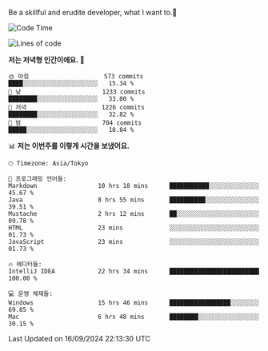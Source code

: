 Be a skillful and erudite developer, what I want to.👶

<!--START_SECTION:waka-->
![Code Time](http://img.shields.io/badge/Code%20Time-1%2C273%20hrs%207%20mins-blue)

![Lines of code](https://img.shields.io/badge/%EC%A0%80%EB%8A%94%20%EC%97%AC%ED%83%9C%EA%B9%8C%EC%A7%80%20-2.9%20million%20%EC%A4%84%EC%9D%98%20%EC%BD%94%EB%93%9C%EB%A5%BC%20%EC%9E%91%EC%84%B1%ED%96%88%EC%96%B4%EC%9A%94.-blue)

**저는 저녁형 인간이에요. 🦉** 

```text
🌞 아침                     573 commits         ████░░░░░░░░░░░░░░░░░░░░░   15.34 % 
🌆 낮　                     1233 commits        ████████░░░░░░░░░░░░░░░░░   33.00 % 
🌃 저녁                     1226 commits        ████████░░░░░░░░░░░░░░░░░   32.82 % 
🌙 밤　                     704 commits         █████░░░░░░░░░░░░░░░░░░░░   18.84 % 
```


📊 **저는 이번주를 이렇게 시간을 보냈어요.** 

```text
🕑︎ Timezone: Asia/Tokyo

💬 프로그래밍 언어들: 
Markdown                 10 hrs 18 mins      ███████████░░░░░░░░░░░░░░   45.67 % 
Java                     8 hrs 55 mins       ██████████░░░░░░░░░░░░░░░   39.51 % 
Mustache                 2 hrs 12 mins       ██░░░░░░░░░░░░░░░░░░░░░░░   09.78 % 
HTML                     23 mins             ░░░░░░░░░░░░░░░░░░░░░░░░░   01.73 % 
JavaScript               23 mins             ░░░░░░░░░░░░░░░░░░░░░░░░░   01.73 % 

🔥 에디터들: 
IntelliJ IDEA            22 hrs 34 mins      █████████████████████████   100.00 % 

💻 운영 체제들: 
Windows                  15 hrs 46 mins      █████████████████░░░░░░░░   69.85 % 
Mac                      6 hrs 48 mins       ████████░░░░░░░░░░░░░░░░░   30.15 % 
```


 Last Updated on 16/09/2024 22:13:30 UTC
<!--END_SECTION:waka-->
